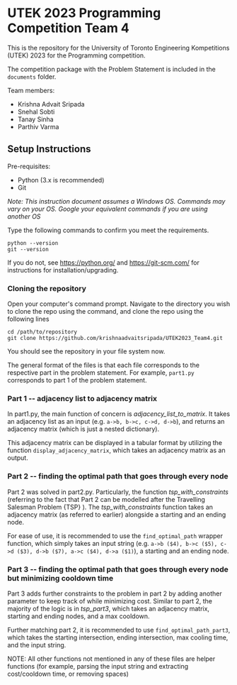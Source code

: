 # UTEK 2023 Programming Competition Team 4

This is the repository for the University of Toronto Engineering Kompetitions (UTEK) 2023 for the Programming competition.

The competition package with the Problem Statement is included in the `documents` folder.

Team members: 
* Krishna Advait Sripada
* Snehal Sobti
* Tanay Sinha
* Parthiv Varma

Setup Instructions
------------------

Pre-requisites: 
* Python (3.x is recommended)
* Git

_Note: This instruction document assumes a Windows OS. Commands may vary on your OS. Google your equivalent commands if you are using another OS_

Type the following commands to confirm you meet the requirements.
```
python --version
git --version
```
If you do not, see https://python.org/ and https://git-scm.com/ for instructions for installation/upgrading. 

### Cloning the repository
Open your computer's command prompt. 
Navigate to the directory you wish to clone the repo using the command, and clone the repo using the following lines
```
cd /path/to/repository
git clone https://github.com/krishnaadvaitsripada/UTEK2023_Team4.git
```
You should see the repository in your file system now. 

The general format of the files is that each file corresponds to the respective part in the problem statement. For example, `part1.py` corresponds to part 1 of the problem statement. 

### Part 1 -- adjacency list to adjacency matrix
In part1.py, the main function of concern is _adjacency_list_to_matrix_. It takes an adjacency list as an input (e.g. `a->b, b->c, c->d, d->b`), and returns an adjacency matrix (which is just a nested dictionary). 

This adjacency matrix can be displayed in a tabular format by utilizing the function `display_adjacency_matrix`, which takes an adjacency matrix as an output.

### Part 2 -- finding the optimal path that goes through every node
Part 2 was solved in part2.py. Particularly, the function _tsp_with_constraints_ (referring to the fact that Part 2 can be modelled after the Travelling Salesman Problem {TSP} ). The _tsp_with_constraints_ function takes an adjacency matrix (as referred to earlier) alongside a starting and an ending node. 

For ease of use, it is recommended to use the `find_optimal_path` wrapper function, which simply takes an input string (e.g. `a->b ($4), b->c ($5), c->d ($3), d->b ($7), a->c ($4), d->a ($1)`), a starting and an ending node. 

### Part 3 -- finding the optimal path that goes through every node but minimizing cooldown time
Part 3 adds further constraints to the problem in part 2 by adding another parameter to keep track of while minimizing cost. Similar to part 2, the majority of the logic is in _tsp_part3_, which takes an adjacency matrix, starting and ending nodes, and a max cooldown. 

Further matching part 2, it is recommended to use `find_optimal_path_part3`, which takes the starting intersection, ending intersection, max cooling time, and the input string. 

NOTE: All other functions not mentioned in any of these files are helper functions (for example, parsing the input string and extracting cost/cooldown time, or removing spaces)




